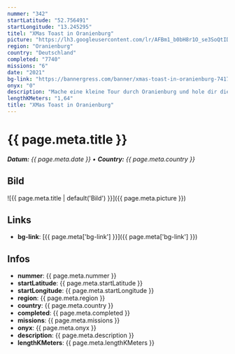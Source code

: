 ```yaml
---
nummer: "342"
startLatitude: "52.756491"
startLongitude: "13.245295"
titel: "XMas Toast in Oranienburg"
picture: "https://lh3.googleusercontent.com/lr/AFBm1_b0bH8r1O_se3SoQtID39M95LQsafnfxx-TjNomQkgxWr0ukXglxyd0gq0QrZ-gxiomTZnxd3rxSZMI6QRhOcU3ovaQsCGmyi4kE0L6E1_CoFLVauDRF4CwRri7nBrxVVd7czsn06zbPW0L0NIrLw8bUZYLLeDR8G52UkGjVPIsRT-bkcrqhCUJPDFwGcCxpquBjuQs5_a-Xc4zdDCT1DVIC4BGSouob0E3CsX7lBM5OGoM5hQRMEZFjTqUquqStixWnLOoBYhbeOo7mSARM9SBwU6fzacIYFO8ogQRw5JNT-dJKmWh5y2qE6Fgatlzk55Ti2HZdIlMFlJ973YzlY8YSal_e5ohTzMsl_tMAMUo5-GNLqONI0zubHlLx3k4XCGIQArWDAn4Z8HVS7vXpEy4pmqqjIyCcGFI9zfUSA05YbvTTgtM05APDwr5ZdYTdI4qK1zl-6OhK9dFQTO7So7s_NpYNRbDzRf-jxYwQF0LxKEUsmMOuR_PsRgUginkZjxWIm4kt-Thvj-JuyQuApfmHCYlGvqGkfwVdFVDtjO1gxX9UrXWVCE-JscnpXGty3xdjQbqikC0nkl8S8eHrgRV4qOQJSaJwvIaTvBowFdB6_WR_VtRgIqTWoy8FVpOCwM6IQ99NOUXXVy5gKx3p6Oimczj2A8x0apOG41zqSjc50yQnxvbskSfD4SXeYzShKETL7evMs0SKH9Pytcv2apXD-xByQ2oROAcBKdnkE7mioUkJz2FXlmSwktdUYjGgwmPBj_3QLmJnMSme4M-_pzl4Y9tLKO3MCzvarIPuks1Z5X-dfxtzgd-buZAJ5yf_L3Fs3rVwVrFrkRwQSUSqpQ19chDJOs"
region: "Oranienburg"
country: "Deutschland"
completed: "7740"
missions: "6"
date: "2021"
bg-link: "https://bannergress.com/banner/xmas-toast-in-oranienburg-7417"
onyx: "0"
description: "Mache eine kleine Tour durch Oranienburg und hole dir die XMas Toast ins Profil\n\nGeht am 24.11.2021 offline"
lengthKMeters: "1,64"
title: "XMas Toast in Oranienburg"
---
```


# {{ page.meta.title }}
_**Datum:** {{ page.meta.date }} • **Country:** {{ page.meta.country }}_

## Bild
![{{ page.meta.title | default('Bild') }}]({{ page.meta.picture }})

## Links
- **bg-link**: [{{ page.meta['bg-link'] }}]({{ page.meta['bg-link'] }})

## Infos
- **nummer**: {{ page.meta.nummer }}
- **startLatitude**: {{ page.meta.startLatitude }}
- **startLongitude**: {{ page.meta.startLongitude }}
- **region**: {{ page.meta.region }}
- **country**: {{ page.meta.country }}
- **completed**: {{ page.meta.completed }}
- **missions**: {{ page.meta.missions }}
- **onyx**: {{ page.meta.onyx }}
- **description**: {{ page.meta.description }}
- **lengthKMeters**: {{ page.meta.lengthKMeters }}


